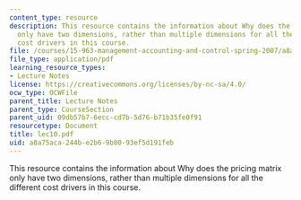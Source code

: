 ```yaml
---
content_type: resource
description: This resource contains the information about Why does the pricing matrix
  only have two dimensions, rather than multiple dimensions for all the different
  cost drivers in this course.
file: /courses/15-963-management-accounting-and-control-spring-2007/a8a75aca244be2b69b8093ef5d191feb_lec10.pdf
file_type: application/pdf
learning_resource_types:
- Lecture Notes
license: https://creativecommons.org/licenses/by-nc-sa/4.0/
ocw_type: OCWFile
parent_title: Lecture Notes
parent_type: CourseSection
parent_uid: 09db57b7-6ecc-cd7b-5d76-b71b35fe0f91
resourcetype: Document
title: lec10.pdf
uid: a8a75aca-244b-e2b6-9b80-93ef5d191feb
---
```

This resource contains the information about Why does the pricing matrix only have two dimensions, rather than multiple dimensions for all the different cost drivers in this course.